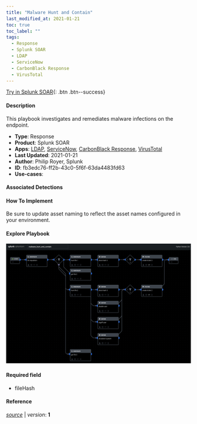 ```yaml
---
title: "Malware Hunt and Contain"
last_modified_at: 2021-01-21
toc: true
toc_label: ""
tags:
  - Response
  - Splunk SOAR
  - LDAP
  - ServiceNow
  - CarbonBlack Response
  - VirusTotal
---
```


[Try in Splunk SOAR](https://www.splunk.com/en_us/software/splunk-security-orchestration-and-automation.html){: .btn .btn--success}

#### Description

This playbook investigates and remediates malware infections on the endpoint.

- **Type**: Response
- **Product**: Splunk SOAR
- **Apps**: [LDAP](https://splunkbase.splunk.com/apps?keyword=ldap&filters=product%3Asoar), [ServiceNow](https://splunkbase.splunk.com/apps?keyword=servicenow&filters=product%3Asoar), [CarbonBlack Response](https://splunkbase.splunk.com/apps?keyword=carbonblack+response&filters=product%3Asoar), [VirusTotal](https://splunkbase.splunk.com/apps?keyword=virustotal&filters=product%3Asoar)
- **Last Updated**: 2021-01-21
- **Author**: Philip Royer, Splunk
- **ID**: fb3edc76-ff2b-43c0-5f6f-63da4483fd63
- **Use-cases**:

#### Associated Detections


#### How To Implement
Be sure to update asset naming to reflect the asset names configured in your environment.


#### Explore Playbook

![explore](https://raw.githubusercontent.com/splunk/security_content/develop/playbooks/malware_hunt_and_contain.png)

#### Required field
* fileHash


#### Reference



[*source*](https://github.com/splunk/security_content/tree/develop/playbooks/malware_hunt_and_contain.yml) \| *version*: **1**